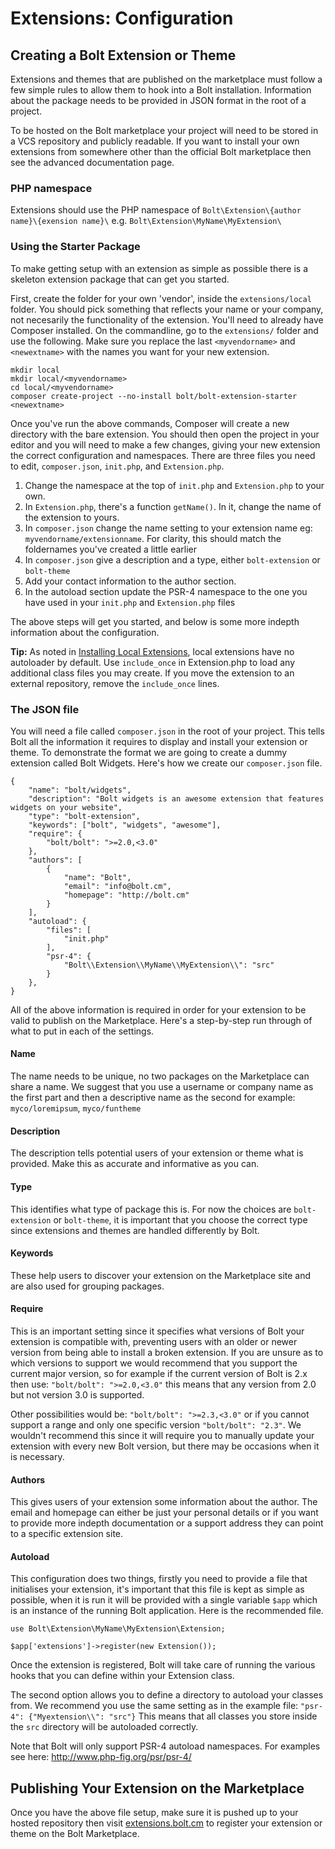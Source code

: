 Extensions: Configuration
=========================

## Creating a Bolt Extension or Theme

Extensions and themes that are published on the marketplace must follow a few simple rules
to allow them to hook into a Bolt installation. Information about the package needs to be
provided in JSON format in the root of a project.

To be hosted on the Bolt marketplace your project will need to be stored in a VCS
repository and publicly readable. If you want to install your own extensions from
somewhere other than the official Bolt marketplace then see the advanced documentation
page.

### PHP namespace

Extensions should use the PHP namespace of `Bolt\Extension\{author name}\{exension name}\` e.g. `Bolt\Extension\MyName\MyExtension\`

### Using the Starter Package

To make getting setup with an extension as simple as possible there is a skeleton
extension package that can get you started.

First, create the folder for your own 'vendor', inside the `extensions/local` folder. You
should pick something that reflects your name or your company, not necesarily the
functionality of the extension. You'll need to already have Composer installed. On the
commandline, go to the `extensions/` folder and use the following. Make sure you replace
the last `<myvendorname>` and `<newextname>` with the names you want for your new
extension.

```
mkdir local
mkdir local/<myvendorname>
cd local/<myvendorname>
composer create-project --no-install bolt/bolt-extension-starter <newextname>
```

Once you've run the above commands, Composer will create a new directory with the bare
extension. You should then open the project in your editor and you will need to make a few
changes, giving your new extension the correct configuration and namespaces. There are
three files you need to edit, `composer.json`, `init.php`, and `Extension.php`.

 1. Change the namespace at the top of `init.php` and `Extension.php` to your own.
 2. In `Extension.php`, there's a function `getName()`. In it, change the name of the
    extension to yours.
 3. In `composer.json` change the name setting to your extension name eg:
    `myvendorname/extensionname`. For clarity, this should match the foldernames you've created a little earlier
 4. In `composer.json` give a description and a type, either `bolt-extension` or `bolt-theme`
 5. Add your contact information to the author section.
 6. In the autoload section update the PSR-4 namespace to the one you have used in your
   `init.php` and `Extension.php` files

The above steps will get you started, and below is some more indepth information about the
configuration.

<p class="note"><strong>Tip:</strong> As noted in <a href="/howto/installing-local-extensions">Installing Local Extensions</a>, local extensions have no autoloader by default. Use <code>include_once</code> in Extension.php to load any additional class files you may create. If you move the extension to an external repository, remove the <code>include_once</code> lines.</p>


### The JSON file

You will need a file called `composer.json` in the root of your project. This tells Bolt
all the information it requires to display and install your extension or theme. To
demonstrate the format we are going to create a dummy extension called Bolt Widgets.
Here's how we create our `composer.json` file.

```
{
    "name": "bolt/widgets",
    "description": "Bolt widgets is an awesome extension that features widgets on your website",
    "type": "bolt-extension",
    "keywords": ["bolt", "widgets", "awesome"],
    "require": {
        "bolt/bolt": ">=2.0,<3.0"
    },
    "authors": [
        {
            "name": "Bolt",
            "email": "info@bolt.cm",
            "homepage": "http://bolt.cm"
        }
    ],
    "autoload": {
        "files": [
            "init.php"
        ],
        "psr-4": {
            "Bolt\\Extension\\MyName\\MyExtension\\": "src"
        }
    },
}
```


All of the above information is required in order for your extension to be valid to
publish on the Marketplace. Here's a step-by-step run through of what to put in each of the settings.

#### Name
The name needs to be unique, no two packages on the Marketplace can share a name. We
suggest that you use a username or company name as the first part and then a descriptive
name as the second for example: `myco/loremipsum`, `myco/funtheme`

#### Description
The description tells potential users of your extension or theme what is provided. Make
this as accurate and informative as you can.

#### Type
This identifies what type of package this is. For now the choices are `bolt-extension` or
`bolt-theme`, it is important that you choose the correct type since extensions and themes
are handled differently by Bolt.

#### Keywords
These help users to discover your extension on the Marketplace site and are also used for
grouping packages.

#### Require
This is an important setting since it specifies what versions of Bolt your extension is
compatible with, preventing users with an older or newer version from being able to
install a broken extension. If you are unsure as to which versions to support we would
recommend that you support the current major version, so for example if the current
version of Bolt is 2.x then use: `"bolt/bolt": ">=2.0,<3.0"` this means that any version
from 2.0 but not version 3.0 is supported.

Other possibilities would be: `"bolt/bolt": ">=2.3,<3.0"` or if you cannot support a range
and only one specific version `"bolt/bolt": "2.3"`. We wouldn't recommend this since it
will require you to manually update your extension with every new Bolt version, but there
may be occasions when it is necessary.

#### Authors
This gives users of your extension some information about the author. The email and
homepage can either be just your personal details or if you want to provide more indepth
documentation or a support address they can point to a specific extension site.

#### Autoload
This configuration does two things, firstly you need to provide a file that initialises
your extension, it's important that this file is kept as simple as possible, when it is
run it will be provided with a single variable `$app` which is an instance of the running
Bolt application. Here is the recommended file.

```
use Bolt\Extension\MyName\MyExtension\Extension;

$app['extensions']->register(new Extension());
```

Once the extension is registered, Bolt will take care of running the various hooks that
you can define within your Extension class.

The second option allows you to define a directory to autoload your classes from. We
recommend you use the same setting as in the example file: `"psr-4": {"Myextension\\": "src"}`
This means that all classes you store inside the `src` directory will be autoloaded correctly.

Note that Bolt will only support PSR-4 autoload namespaces. For examples see here:
<a href="www.php-fig.org/psr/psr-4/">http://www.php-fig.org/psr/psr-4/</a>


## Publishing Your Extension on the Marketplace

Once you have the above file setup, make sure it is pushed up to your hosted repository
then visit <a href="http://extensions.bolt.cm">extensions.bolt.cm</a> to register your
extension or theme on the Bolt Marketplace.
